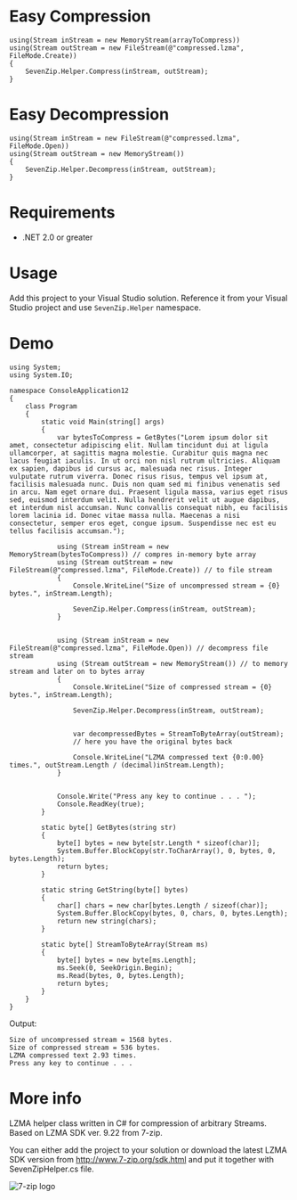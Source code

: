 # Easy Compression

	using(Stream inStream = new MemoryStream(arrayToCompress))
	using(Stream outStream = new FileStream(@"compressed.lzma", FileMode.Create))
	{
		SevenZip.Helper.Compress(inStream, outStream);
	}

# Easy Decompression

	using(Stream inStream = new FileStream(@"compressed.lzma", FileMode.Open))
	using(Stream outStream = new MemoryStream())
	{
		SevenZip.Helper.Decompress(inStream, outStream);
	}

# Requirements
	
 - .NET 2.0 or greater
	
# Usage

Add this project to your Visual Studio solution. 
Reference it from your Visual Studio project and use `SevenZip.Helper` namespace.

# Demo

	using System;
	using System.IO;

	namespace ConsoleApplication12
	{
		class Program
		{
			static void Main(string[] args)
			{
				var bytesToCompress = GetBytes("Lorem ipsum dolor sit amet, consectetur adipiscing elit. Nullam tincidunt dui at ligula ullamcorper, at sagittis magna molestie. Curabitur quis magna nec lacus feugiat iaculis. In ut orci non nisl rutrum ultricies. Aliquam ex sapien, dapibus id cursus ac, malesuada nec risus. Integer vulputate rutrum viverra. Donec risus risus, tempus vel ipsum at, facilisis malesuada nunc. Duis non quam sed mi finibus venenatis sed in arcu. Nam eget ornare dui. Praesent ligula massa, varius eget risus sed, euismod interdum velit. Nulla hendrerit velit ut augue dapibus, et interdum nisl accumsan. Nunc convallis consequat nibh, eu facilisis lorem lacinia id. Donec vitae massa nulla. Maecenas a nisi consectetur, semper eros eget, congue ipsum. Suspendisse nec est eu tellus facilisis accumsan.");

				using (Stream inStream = new MemoryStream(bytesToCompress)) // compres in-memory byte array
				using (Stream outStream = new FileStream(@"compressed.lzma", FileMode.Create)) // to file stream
				{
					Console.WriteLine("Size of uncompressed stream = {0} bytes.", inStream.Length);

					SevenZip.Helper.Compress(inStream, outStream);
				}


				using (Stream inStream = new FileStream(@"compressed.lzma", FileMode.Open)) // decompress file stream
				using (Stream outStream = new MemoryStream()) // to memory stream and later on to bytes array
				{
					Console.WriteLine("Size of compressed stream = {0} bytes.", inStream.Length);

					SevenZip.Helper.Decompress(inStream, outStream);

					
					var decompressedBytes = StreamToByteArray(outStream);
					// here you have the original bytes back

					Console.WriteLine("LZMA compressed text {0:0.00} times.", outStream.Length / (decimal)inStream.Length);
				}


				Console.Write("Press any key to continue . . . ");
				Console.ReadKey(true);
			}

			static byte[] GetBytes(string str)
			{
				byte[] bytes = new byte[str.Length * sizeof(char)];
				System.Buffer.BlockCopy(str.ToCharArray(), 0, bytes, 0, bytes.Length);
				return bytes;
			}

			static string GetString(byte[] bytes)
			{
				char[] chars = new char[bytes.Length / sizeof(char)];
				System.Buffer.BlockCopy(bytes, 0, chars, 0, bytes.Length);
				return new string(chars);
			}

			static byte[] StreamToByteArray(Stream ms)
			{
				byte[] bytes = new byte[ms.Length];
				ms.Seek(0, SeekOrigin.Begin);
				ms.Read(bytes, 0, bytes.Length);
				return bytes;
			}
		}
	}


Output:

	Size of uncompressed stream = 1568 bytes.
	Size of compressed stream = 536 bytes.
	LZMA compressed text 2.93 times.
	Press any key to continue . . .
	
# More info

LZMA helper class written in C# for compression of arbitrary Streams. Based on LZMA SDK ver. 9.22 from 7-zip.

You can either add the project to your solution or download the latest LZMA SDK version from http://www.7-zip.org/sdk.html and put it together with SevenZipHelper.cs file.

![7-zip logo](http://bit.ly/YWOR13)
